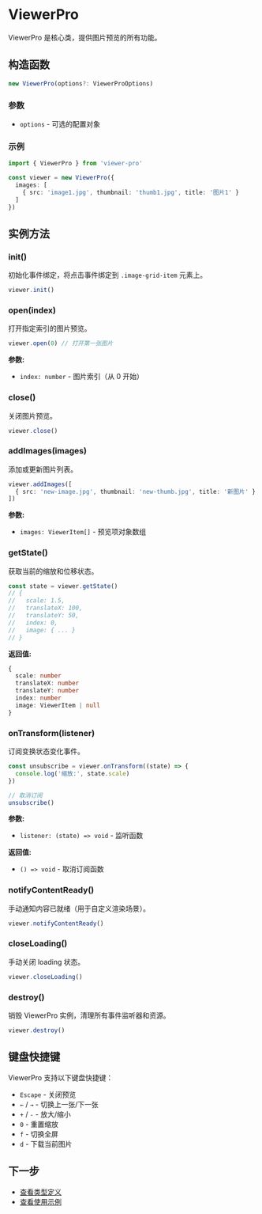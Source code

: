# ViewerPro

ViewerPro 是核心类，提供图片预览的所有功能。

## 构造函数

```typescript
new ViewerPro(options?: ViewerProOptions)
```

### 参数

- `options` - 可选的配置对象

### 示例

```typescript
import { ViewerPro } from 'viewer-pro'

const viewer = new ViewerPro({
  images: [
    { src: 'image1.jpg', thumbnail: 'thumb1.jpg', title: '图片1' }
  ]
})
```

## 实例方法

### init()

初始化事件绑定，将点击事件绑定到 `.image-grid-item` 元素上。

```typescript
viewer.init()
```

### open(index)

打开指定索引的图片预览。

```typescript
viewer.open(0) // 打开第一张图片
```

**参数:**
- `index: number` - 图片索引（从 0 开始）

### close()

关闭图片预览。

```typescript
viewer.close()
```

### addImages(images)

添加或更新图片列表。

```typescript
viewer.addImages([
  { src: 'new-image.jpg', thumbnail: 'new-thumb.jpg', title: '新图片' }
])
```

**参数:**
- `images: ViewerItem[]` - 预览项对象数组

### getState()

获取当前的缩放和位移状态。

```typescript
const state = viewer.getState()
// {
//   scale: 1.5,
//   translateX: 100,
//   translateY: 50,
//   index: 0,
//   image: { ... }
// }
```

**返回值:**
```typescript
{
  scale: number
  translateX: number
  translateY: number
  index: number
  image: ViewerItem | null
}
```

### onTransform(listener)

订阅变换状态变化事件。

```typescript
const unsubscribe = viewer.onTransform((state) => {
  console.log('缩放:', state.scale)
})

// 取消订阅
unsubscribe()
```

**参数:**
- `listener: (state) => void` - 监听函数

**返回值:**
- `() => void` - 取消订阅函数

### notifyContentReady()

手动通知内容已就绪（用于自定义渲染场景）。

```typescript
viewer.notifyContentReady()
```

### closeLoading()

手动关闭 loading 状态。

```typescript
viewer.closeLoading()
```

### destroy()

销毁 ViewerPro 实例，清理所有事件监听器和资源。

```typescript
viewer.destroy()
```

## 键盘快捷键

ViewerPro 支持以下键盘快捷键：

- `Escape` - 关闭预览
- `←` / `→` - 切换上一张/下一张
- `+` / `-` - 放大/缩小
- `0` - 重置缩放
- `f` - 切换全屏
- `d` - 下载当前图片

## 下一步

- [查看类型定义](/api/types)
- [查看使用示例](/guide/examples)
